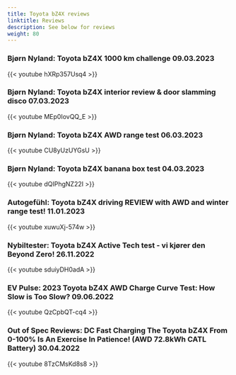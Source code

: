 ```yaml
---
title: Toyota bZ4X reviews
linktitle: Reviews
description: See below for reviews
weight: 80
---
```

### Bjørn Nyland: Toyota bZ4X 1000 km challenge 09.03.2023

{{< youtube hXRp357Usq4 >}}
### Bjørn Nyland: Toyota bZ4X interior review & door slamming disco 07.03.2023

{{< youtube MEp0IovQQ_E >}}
### Bjørn Nyland: Toyota bZ4X AWD range test 06.03.2023

{{< youtube CU8yUzUYGsU >}}
### Bjørn Nyland: Toyota bZ4X banana box test 04.03.2023

{{< youtube dQIPhgNZ22I >}}
### Autogefühl: Toyota bZ4X driving REVIEW with AWD and winter range test! 11.01.2023

{{< youtube xuwuXj-574w >}}
### Nybiltester: Toyota bZ4X Active Tech test - vi kjører den Beyond Zero! 26.11.2022

{{< youtube sduiyDH0adA >}}
### EV Pulse: 2023 Toyota bZ4X AWD Charge Curve Test: How Slow is Too Slow? 09.06.2022

{{< youtube QzCpbQT-cq4 >}}
### Out of Spec Reviews: DC Fast Charging The Toyota bZ4X From 0-100% Is An Exercise In Patience! (AWD 72.8kWh CATL Battery) 30.04.2022

{{< youtube 8TzCMsKd8s8 >}}
